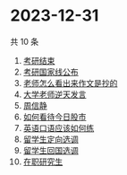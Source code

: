 # 2023-12-31

共 10 条

<!-- BEGIN -->
<!-- 最后更新时间 Sun Dec 31 2023 08:38:45 GMT+0800 (China Standard Time) -->

1. [考研结束](https://www.zhihu.com/search?q=%E8%80%83%E7%A0%94%E7%BB%93%E6%9D%9F)
1. [考研国家线公布](https://www.zhihu.com/search?q=%E8%80%83%E7%A0%94%E5%9B%BD%E5%AE%B6%E7%BA%BF%E5%85%AC%E5%B8%83)
1. [老师怎么看出来作文是抄的](https://www.zhihu.com/search?q=%E8%80%81%E5%B8%88%E6%80%8E%E4%B9%88%E7%9C%8B%E5%87%BA%E6%9D%A5%E4%BD%9C%E6%96%87%E6%98%AF%E6%8A%84%E7%9A%84)
1. [大学老师逆天发言](https://www.zhihu.com/search?q=%E5%A4%A7%E5%AD%A6%E8%80%81%E5%B8%88%E9%80%86%E5%A4%A9%E5%8F%91%E8%A8%80)
1. [周信静](https://www.zhihu.com/search?q=%E5%91%A8%E4%BF%A1%E9%9D%99)
1. [如何看待今日股市](https://www.zhihu.com/search?q=%E5%A6%82%E4%BD%95%E7%9C%8B%E5%BE%85%E4%BB%8A%E6%97%A5%E8%82%A1%E5%B8%82)
1. [英语口语应该如何练](https://www.zhihu.com/search?q=%E8%8B%B1%E8%AF%AD%E5%8F%A3%E8%AF%AD%E5%BA%94%E8%AF%A5%E5%A6%82%E4%BD%95%E7%BB%83)
1. [留学生定向选调](https://www.zhihu.com/search?q=%E7%95%99%E5%AD%A6%E7%94%9F%E5%AE%9A%E5%90%91%E9%80%89%E8%B0%83)
1. [留学生回国选调](https://www.zhihu.com/search?q=%E7%95%99%E5%AD%A6%E7%94%9F%E5%9B%9E%E5%9B%BD%E9%80%89%E8%B0%83)
1. [在职研究生](https://www.zhihu.com/search?q=%E5%9C%A8%E8%81%8C%E7%A0%94%E7%A9%B6%E7%94%9F)

<!-- END -->
